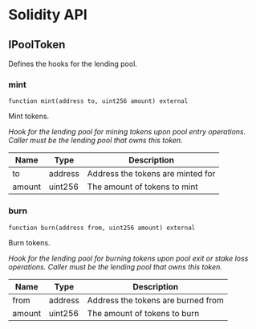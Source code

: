 # Solidity API

## IPoolToken

Defines the hooks for the lending pool.

### mint

```solidity
function mint(address to, uint256 amount) external
```

Mint tokens.

_Hook for the lending pool for mining tokens upon pool entry operations. 
     Caller must be the lending pool that owns this token._

| Name | Type | Description |
| ---- | ---- | ----------- |
| to | address | Address the tokens are minted for |
| amount | uint256 | The amount of tokens to mint |

### burn

```solidity
function burn(address from, uint256 amount) external
```

Burn tokens.

_Hook for the lending pool for burning tokens upon pool exit or stake loss operations. 
     Caller must be the lending pool that owns this token._

| Name | Type | Description |
| ---- | ---- | ----------- |
| from | address | Address the tokens are burned from |
| amount | uint256 | The amount of tokens to burn |

